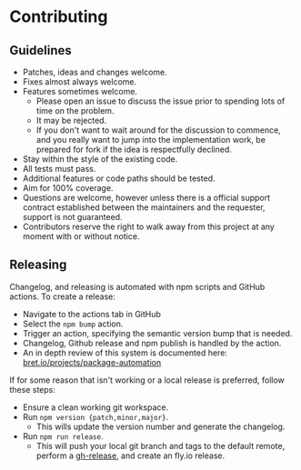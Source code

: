 # Contributing

## Guidelines

- Patches, ideas and changes welcome.
- Fixes almost always welcome.
- Features sometimes welcome.
  - Please open an issue to discuss the issue prior to spending lots of time on the problem.  
  - It may be rejected.  
  - If you don't want to wait around for the discussion to commence, and you really want to jump into the implementation work, be prepared for fork if the idea is respectfully declined.
- Stay within the style of the existing code.
- All tests must pass.
- Additional features or code paths should be tested.
- Aim for 100% coverage.
- Questions are welcome, however unless there is a official support contract established between the maintainers and the requester, support is not guaranteed.
- Contributors reserve the right to walk away from this project at any moment with or without notice.

## Releasing

Changelog, and releasing is automated with npm scripts and GitHub actions.  To create a release:

- Navigate to the actions tab in GitHub
- Select the `npm bump` action.
- Trigger an action, specifying the semantic version bump that is needed.
- Changelog, Github release and npm publish is handled by the action.
- An in depth review of this system is documented here: [bret.io/projects/package-automation](https://bret.io/projects/package-automation/)

If for some reason that isn't working or a local release is preferred, follow these steps:

- Ensure a clean working git workspace.
- Run `npm version {patch,minor,major}`.
  - This wills update the version number and generate the changelog.
- Run `npm run release`.
  - This will push your local git branch and tags to the default remote, perform a [gh-release](https://ghub.io/gh-release), and create an fly.io release.

